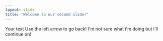```yaml
---
layout: slide
title: "Welcome to our second slide!"
---
```

Your text
Use the left arrow to go back!
I'm not sure what i'm doing but i'll continue on!
